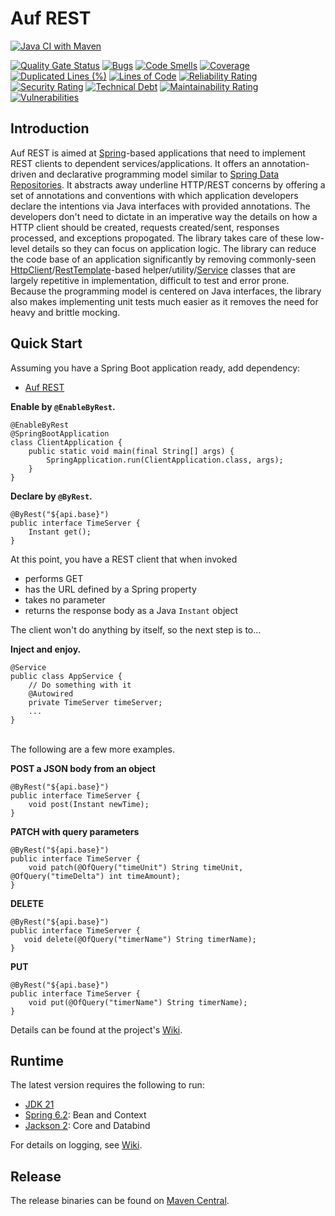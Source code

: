 # Auf REST
[![Java CI with Maven](https://github.com/ehp246/auf-rest/actions/workflows/build.yml/badge.svg)](https://github.com/ehp246/auf-rest/actions/workflows/build.yml)

[![Quality Gate Status](https://sonarcloud.io/api/project_badges/measure?project=ehp246_auf-rest&metric=alert_status)](https://sonarcloud.io/summary/new_code?id=ehp246_auf-rest)
[![Bugs](https://sonarcloud.io/api/project_badges/measure?project=ehp246_auf-rest&metric=bugs)](https://sonarcloud.io/summary/new_code?id=ehp246_auf-rest)
[![Code Smells](https://sonarcloud.io/api/project_badges/measure?project=ehp246_auf-rest&metric=code_smells)](https://sonarcloud.io/summary/new_code?id=ehp246_auf-rest)
[![Coverage](https://sonarcloud.io/api/project_badges/measure?project=ehp246_auf-rest&metric=coverage)](https://sonarcloud.io/summary/new_code?id=ehp246_auf-rest)
[![Duplicated Lines (%)](https://sonarcloud.io/api/project_badges/measure?project=ehp246_auf-rest&metric=duplicated_lines_density)](https://sonarcloud.io/summary/new_code?id=ehp246_auf-rest)
[![Lines of Code](https://sonarcloud.io/api/project_badges/measure?project=ehp246_auf-rest&metric=ncloc)](https://sonarcloud.io/summary/new_code?id=ehp246_auf-rest)
[![Reliability Rating](https://sonarcloud.io/api/project_badges/measure?project=ehp246_auf-rest&metric=reliability_rating)](https://sonarcloud.io/summary/new_code?id=ehp246_auf-rest)
[![Security Rating](https://sonarcloud.io/api/project_badges/measure?project=ehp246_auf-rest&metric=security_rating)](https://sonarcloud.io/summary/new_code?id=ehp246_auf-rest)
[![Technical Debt](https://sonarcloud.io/api/project_badges/measure?project=ehp246_auf-rest&metric=sqale_index)](https://sonarcloud.io/summary/new_code?id=ehp246_auf-rest)
[![Maintainability Rating](https://sonarcloud.io/api/project_badges/measure?project=ehp246_auf-rest&metric=sqale_rating)](https://sonarcloud.io/summary/new_code?id=ehp246_auf-rest)[![Vulnerabilities](https://sonarcloud.io/api/project_badges/measure?project=ehp246_auf-rest&metric=vulnerabilities)](https://sonarcloud.io/summary/new_code?id=ehp246_auf-rest)

## Introduction
Auf REST is aimed at <a href='https://spring.io/'>Spring</a>-based applications that need to implement REST clients to dependent services/applications. It offers an annotation-driven and declarative programming model similar to  <a href='https://docs.spring.io/spring-data/commons/docs/current/reference/html/#repositories'>Spring Data Repositories</a>. It abstracts away underline HTTP/REST concerns by offering a set of annotations and conventions with which application developers declare the intentions via Java interfaces with provided annotations. The developers don't need to dictate in an imperative way the details on how a HTTP client should be created, requests created/sent, responses processed, and exceptions propogated. The library takes care of these low-level details so they can focus on application logic. The library can reduce the code base of an application significantly by removing commonly-seen <a href='https://openjdk.org/groups/net/httpclient/intro.html'>HttpClient</a>/<a href='https://docs.spring.io/spring-framework/docs/current/javadoc-api/org/springframework/web/client/RestTemplate.html'>RestTemplate</a>-based helper/utility/<a href='https://docs.spring.io/spring-framework/docs/current/javadoc-api/org/springframework/stereotype/Service.html'>Service</a> classes that are largely repetitive in implementation, difficult to test and error prone. Because the programming model is centered on Java interfaces, the library also makes implementing unit tests much easier as it removes the need for heavy and brittle mocking.

## Quick Start

Assuming you have a Spring Boot application ready, add dependency:

* [Auf REST](https://mvnrepository.com/artifact/me.ehp246/auf-rest)

**Enable by `@EnableByRest`.**

```
@EnableByRest
@SpringBootApplication
class ClientApplication {
    public static void main(final String[] args) {
        SpringApplication.run(ClientApplication.class, args);
    }
}
```

**Declare by `@ByRest`.**

```
@ByRest("${api.base}")
public interface TimeServer {
    Instant get();
}
```
At this point, you have a REST client that when invoked
* performs GET
* has the URL defined by a Spring property
* takes no parameter
* returns the response body as a Java ``Instant`` object

The client won't do anything by itself, so the next step is to...

**Inject and enjoy.**

```
@Service
public class AppService {
    // Do something with it
    @Autowired
    private TimeServer timeServer;
    ...
}
```

<br>
The following are a few more examples.

**POST a JSON body from an object**

```
@ByRest("${api.base}")
public interface TimeServer {
    void post(Instant newTime);
}
```

**PATCH with query parameters**

```
@ByRest("${api.base}")
public interface TimeServer {
    void patch(@OfQuery("timeUnit") String timeUnit, @OfQuery("timeDelta") int timeAmount);
}
```

**DELETE**

```
@ByRest("${api.base}")
public interface TimeServer {
   void delete(@OfQuery("timerName") String timerName);
}
```

**PUT**

```
@ByRest("${api.base}")
public interface TimeServer {
    void put(@OfQuery("timerName") String timerName);
}
```

Details can be found at the project's [Wiki](https://github.com/ehp246/auf-rest/wiki).

## Runtime
The latest version requires the following to run:
* <a href='https://openjdk.org/projects/jdk/21/'>JDK 21</a>
* <a href='https://mvnrepository.com/artifact/org.springframework'>Spring 6.2</a>: Bean and Context
* <a href='https://mvnrepository.com/artifact/com.fasterxml.jackson'>Jackson 2</a>: Core and Databind

For details on logging, see [Wiki](https://github.com/ehp246/auf-rest/wiki/Logging).

## Release
The release binaries can be found on [Maven Central](https://mvnrepository.com/artifact/me.ehp246/auf-rest).
